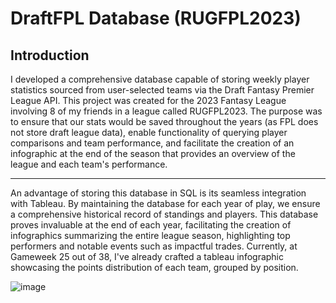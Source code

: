 # DraftFPL Database (RUGFPL2023)
## Introduction
I developed a comprehensive database capable of storing weekly player statistics sourced from user-selected teams via the Draft Fantasy Premier League API. This project was created for the 2023 Fantasy League involving 8 of my friends in a league called RUGFPL2023. The purpose was to ensure that our stats would be saved throughout the years (as FPL does not store draft league data), enable functionality of querying player comparisons and team performance, and facilitate the creation of an infographic at the end of the season that provides an overview of the league and each team's performance.
___
An advantage of storing this database in SQL is its seamless integration with Tableau. By maintaining the database for each year of play, we ensure a comprehensive historical record of standings and players. This database proves invaluable at the end of each year, facilitating the creation of infographics summarizing the entire league season, highlighting top performers and notable events such as impactful trades. Currently, at Gameweek 25 out of 38, I've already crafted a tableau infographic showcasing the points distribution of each team, grouped by position.

![image](https://github.com/amboym/DraftFPLDB/assets/162647158/cf636c3c-7c87-431b-905a-67d3adf52f54)
